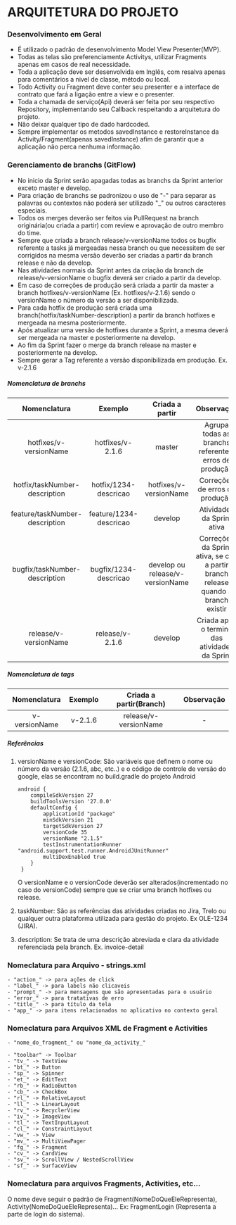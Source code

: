 # ARQUITETURA DO PROJETO

### Desenvolvimento em Geral

- É utilizado o padrão de desenvolvimento Model View Presenter(MVP).
- Todas as telas são preferenciamente Activitys, utilizar Fragments apenas em casos de real necessidade. 
- Toda a aplicação deve ser desenvolvida em Inglês, com resalva apenas para comentários a nivel de classe, método ou local.
- Todo Activity ou Fragment deve conter seu presenter e a interface de contrato que fará a ligação entre a view e o presenter.
- Toda a chamada de serviço(Api) deverá ser feita por seu respectivo Repository, implementando seu Callback respeitando a arquitetura do projeto. 
- Não deixar qualquer tipo de dado hardcoded.
- Sempre implementar os metodos savedInstance e restoreInstance 
da Activity/Fragment(apenas savedInstance) afim de garantir que a aplicação não perca nenhuma informação. 

### Gerenciamento de branchs (GitFlow)

- No inicio da Sprint serão apagadas todas as branchs da Sprint anterior exceto master e develop.
- Para criação de branchs se padronizou o uso de "-" para separar as palavras ou contextos 
não poderá ser utilizado "_" ou outros caracteres especiais.
- Todos os merges deverão ser feitos via PullRequest na branch originária(ou criada a partir) 
com review e aprovação de outro membro do time.
- Sempre que criada a branch release/v-versionName todos os bugfix referente a 
tasks já mergeadas nessa branch ou que necessitem de ser corrigidos na mesma versão deverão ser criadas a partir da branch release e não da develop.
- Nas atividades normais da Sprint antes da criação da branch de release/v-versionName o bugfix deverá ser criado a partir da develop.
- Em caso de correções de produção será criada a partir da master a branch hotfixes/v-versionName (Ex. hotfixes/v-2.1.6) 
  sendo o versionName o número da versão a ser disponibilizada.
- Para cada hotfix de produção será criada uma branch(hotfix/taskNumber-description) a partir da branch hotfixes e mergeada na mesma posteriormente.
- Após atualizar uma versão de hotfixes durante a Sprint, a mesma deverá ser mergeada na master e posteriormente na develop.
- Ao fim da Sprint fazer o merge da branch release na master e posteriormente na develop.
- Sempre gerar a Tag referente a versão disponibilizada em produção. Ex. v-2.1.6

##### Nomenclatura de branchs

| Nomenclatura                    | Exemplo                | Criada a partir                  | Observação                                                                         |
| :---------------------------:   |:----------------------:|:--------------------------------:|:---------------------------------------------------------------------------------: |
| hotfixes/v-versionName          |hotfixes/v-2.1.6        | master                           | Agrupa todas as branchs referente a erros de produção                              |
| hotfix/taskNumber-description   |hotfix/1234-descricao   | hotfixes/v-versionName           | Correções de erros de produção                                                     |
| feature/taskNumber-description  |feature/1234-descricao  | develop                          | Atividades da Sprint ativa                                                         |
| bugfix/taskNumber-description   |bugfix/1234-descricao   | develop ou release/v-versionName | Correções da Sprint ativa, se cria a partir branch release quando a branch existir |
| release/v-versionName           |release/v-2.1.6         | develop                          | Criada após o termino das atividades da Sprint                                     |
                   
                                     
 ##### Nomenclatura de tags
 
 | Nomenclatura                    | Exemplo                | Criada a partir(Branch)          | Observação                                                                         |
 | :---------------------------:   |:----------------------:|:--------------------------------:|:------------: |
 | v-versionName                   |v-2.1.6                 | release/v-versionName            |      -        |
 
                                                                          
##### Referências                                    
1. versionName e versionCode:
   São variáveis que definem o nome ou número da versão (2.1.6, abc, etc..) e o 
   código de controle de versão do google, elas se encontram no build.gradle do projeto Android
   ```
   android {
       compileSdkVersion 27
       buildToolsVersion '27.0.0'
       defaultConfig {
           applicationId "package"
           minSdkVersion 21
           targetSdkVersion 27
           versionCode 35
           versionName "2.1.5"
           testInstrumentationRunner "android.support.test.runner.AndroidJUnitRunner"
           multiDexEnabled true
       }
    }
   ```
   O versionName e o versionCode deverão ser alterados(incrementado no caso do versionCode) 
   sempre que se criar uma branch hotfixes ou release.
   
2. taskNumber:
   São as referências das atividades criadas no Jira, Trelo ou qualquer outra plataforma 
   utilizada para gestão do projeto. Ex OLE-1234 (JIRA).
 
3.  description:
    Se trata de uma descrição abreviada e clara da atividade referenciada pela branch. Ex. invoice-detail

### Nomeclatura para Arquivo - strings.xml

    - "action_" -> para ações de click
    - "label_" -> para labels não clicaveis
    - "prompt_" -> para mensagens que são apresentadas para o usuário
    - "error_" -> para tratativas de erro
    - "title_" -> para título da tela
    - "app_" -> para itens relacionados no aplicativo no contexto geral
    

### Nomeclatura para Arquivos XML de Fragment e Activities

    - "nome_do_fragment_" ou "nome_da_activity_"

    - "toolbar" -> Toolbar
    - "tv_" -> TextView
    - "bt_" -> Button
    - "sp_" -> Spinner
    - "et_" -> EditText
    - "rb_" -> RadioButton
    - "cb_" -> CheckBox
    - "rl_" -> RelativeLayout
    - "ll_" -> LinearLayout
    - "rv_" -> RecyclerView
    - "iv_" -> ImageView
    - "tl_" -> TextInputLayout
    - "cl_" -> ConstraintLayout
    - "vw_" -> View
    - "mv_" -> MultiViewPager
    - "fg_" -> Fragment
    - "cv_" -> CardView
    - "sv_" -> ScrollView / NestedScrollView
    - "sf_" -> SurfaceView

### Nomeclatura para arquivos Fragments, Activities, etc...

O nome deve seguir o padrão de Fragment(NomeDoQueEleRepresenta), Activity(NomeDoQueEleRepresenta)...
Ex: FragmentLogin (Representa a parte de login do sistema).
